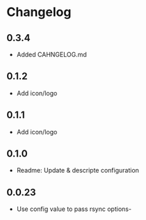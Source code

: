 # Changelog

## 0.3.4

- Added CAHNGELOG.md

## 0.1.2

- Add icon/logo

## 0.1.1

- Add icon/logo

## 0.1.0

- Readme: Update & descripte configuration

## 0.0.23

- Use config value to pass rsync options- 

